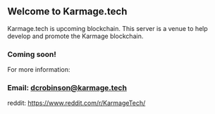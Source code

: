 ## Welcome to Karmage.tech
Karmage.tech is upcoming blockchain. This server is a venue to help develop and promote the Karmage blockchain.

### Coming soon!

For more information:
### Email: <a href = "mailto:dcrobinson@karmage.tech">dcrobinson@karmage.tech</a>
reddit: <a href = "https://www.reddit.com/r/KarmageTech/">https://www.reddit.com/r/KarmageTech/</a>

